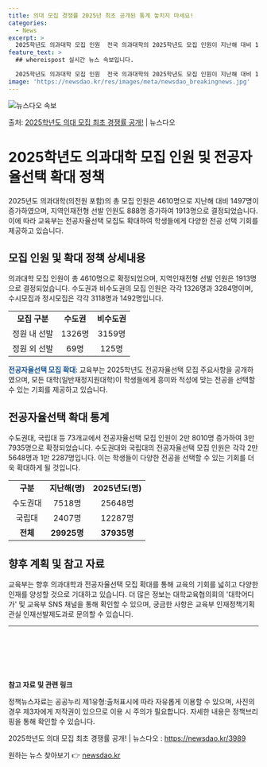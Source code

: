 ```yaml
---
title: 의대 모집 경쟁률 2025년 최초 공개된 통계 놓치지 마세요!
categories:
  - News
excerpt: >
  2025학년도 의과대학 모집 인원  전국 의과대학의 2025학년도 모집 인원이 지난해 대비 1497명 늘어난…
feature_text: >
  ## whereispost 실시간 뉴스 속보입니다.

  2025학년도 의과대학 모집 인원  전국 의과대학의 2025학년도 모집 인원이 지난해 대비 1497명 늘어난…
image: 'https://newsdao.kr/res/images/meta/newsdao_breakingnews.jpg'
---
```


![뉴스다오 속보](https://newsdao.kr/res/images/meta/newsdao_breakingnews.jpg)

<p>출처: <a href="https://newsdao.kr/3989" rel="dofollow">2025학년도 의대 모집 최초 경쟁률 공개!</a> | 뉴스다오</p>

<h1>2025학년도 의과대학 모집 인원 및 전공자율선택 확대 정책</h1>
<p data-ke-size="size16">2025년도 의과대학(의전원 포함)의 총 모집 인원은 4610명으로 지난해 대비 1497명이 증가하였으며, 지역인재전형 선발 인원도 888명 증가하여 1913명으로 결정되었습니다. 이에 따라 교육부는 전공자율선택 모집도 확대하여 학생들에게 다양한 전공 선택 기회를 제공하고 있습니다.</p>

<h2 data-ke-size="size26">모집 인원 및 확대 정책 상세내용</h2>
<p data-ke-size="size16">의과대학 모집 인원이 총 4610명으로 확정되었으며, 지역인재전형 선발 인원은 1913명으로 결정되었습니다. 수도권과 비수도권의 모집 인원은 각각 1326명과 3284명이며, 수시모집과 정시모집은 각각 3118명과 1492명입니다.</p>
<table>
	<tr>
		<td style="text-align: center; height: 17px;"><b>모집 구분</b></td>
		<td style="text-align: center; height: 17px;"><b>수도권</b></td>
		<td style="text-align: center; height: 17px;"><b>비수도권</b></td>
	</tr>
	<tr>
		<td style="text-align: center; height: 17px;">정원 내 선발</td>
		<td style="text-align: center; height: 17px;">1326명</td>
		<td style="text-align: center; height: 17px;">3159명</td>
	</tr>
	<tr>
		<td style="text-align: center; height: 17px;">정원 외 선발</td>
		<td style="text-align: center; height: 17px;">69명</td>
		<td style="text-align: center; height: 17px;">125명</td>
	</tr>
</table>
<p><b><span style="color: #1a5490;">전공자율선택 모집 확대</span></b>: 교육부는 2025학년도 전공자율선택 모집 주요사항을 공개하였으며, 모든 대학(일반재정지원대학)이 학생들에게 흥미와 적성에 맞는 전공을 선택할 수 있는 기회를 제공하고 있습니다.</p>

<h2 data-ke-size="size26">전공자율선택 확대 통계</h2>
<p data-ke-size="size16">수도권대, 국립대 등 73개교에서 전공자율선택 모집 인원이 2만 8010명 증가하여 3만 7935명으로 확정되었습니다. 수도권대와 국립대의 전공자율선택 모집 인원은 각각 2만 5648명과 1만 2287명입니다. 이는 학생들이 다양한 전공을 선택할 수 있는 기회를 더욱 확대하게 될 것입니다.</p>
<table>
	<tr>
		<td style="text-align: center; height: 17px;"><b>구분</b></td>
		<td style="text-align: center; height: 17px;"><b>지난해(명)</b></td>
		<td style="text-align: center; height: 17px;"><b>2025년도(명)</b></td>
	</tr>
	<tr>
		<td style="text-align: center; height: 17px;">수도권대</td>
		<td style="text-align: center; height: 17px;">7518명</td>
		<td style="text-align: center; height: 17px;">25648명</td>
	</tr>
	<tr>
		<td style="text-align: center; height: 17px;">국립대</td>
		<td style="text-align: center; height: 17px;">2407명</td>
		<td style="text-align: center; height: 17px;">12287명</td>
	</tr>
	<tr>
		<td style="text-align: center; height: 17px;"><b>전체</b></td>
		<td style="text-align: center; height: 17px;"><b>29925명</b></td>
		<td style="text-align: center; height: 17px;"><b>37935명</b></td>
	</tr>
</table>

<h2 data-ke-size="size26">향후 계획 및 참고 자료</h2>
<p data-ke-size="size16">교육부는 향후 의과대학과 전공자율선택 모집 확대를 통해 교육의 기회를 넓히고 다양한 인재를 양성할 것으로 기대하고 있습니다. 더 많은 정보는 대학교육협의회의 '대학어디가' 및 교육부 SNS 채널을 통해 확인할 수 있으며, 궁금한 사항은 교육부 인재정책기획관실 인재선발제도과로 문의할 수 있습니다.</p>

<hr>
<p data-ke-size="size16">&nbsp;</p>
<p data-ke-size="size16">&nbsp;</p>
<p data-ke-size="size16">&nbsp;</p>
<div class="references">
	<p><b>참고 자료 및 관련 링크</b></p>
	<p>정책뉴스자료는 공공누리 제1유형:출처표시에 따라 자유롭게 이용할 수 있으며, 사진의 경우 제3자에게 저작권이 있으므로 이용 시 주의가 필요합니다. 자세한 내용은 정책브리핑을 통해 확인할 수 있습니다.</p>
	<p>2025학년도 의대 모집 최초 경쟁률 공개! | 뉴스다오 : <a href="https://newsdao.kr/3989">https://newsdao.kr/3989</a></p>
</div> 

원하는 뉴스 찾아보기 👉 <a href="https://newsdao.kr" rel="dofollow">newsdao.kr</a>


